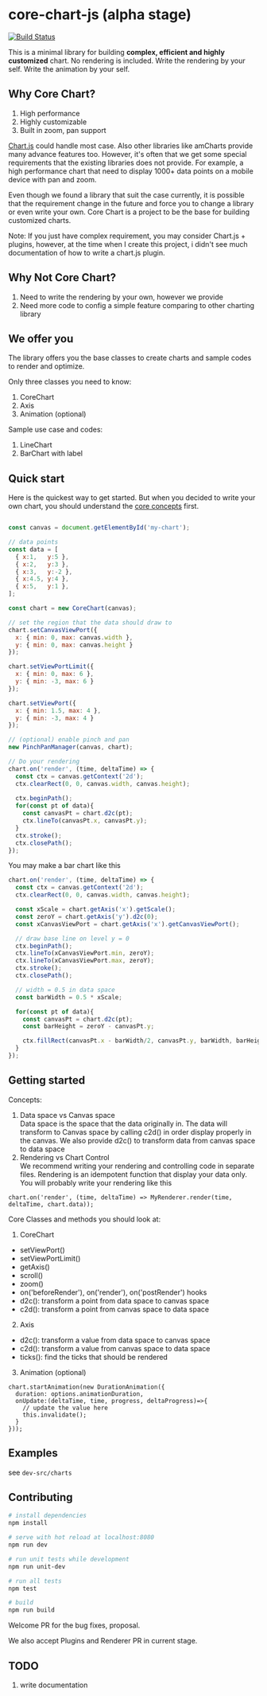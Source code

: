 # core-chart-js (alpha stage)

[![Build Status](https://travis-ci.org/BrianSo/core-chart.svg?branch=master)](https://travis-ci.org/BrianSo/core-chart)

This is a minimal library for building **complex, efficient and highly customized** chart. No rendering is included. 
Write the rendering by your self. Write the animation by your self.

## Why Core Chart?

1. High performance
2. Highly customizable
3. Built in zoom, pan support

[Chart.js](http://www.chartjs.org/) could handle most case. Also other 
libraries like amCharts provide many advance features too. However, 
it's often that we get some special requirements that the existing libraries 
does not provide. For example, a high performance chart that need to display
1000+ data points on a mobile device with pan and zoom.

Even though we found a library that suit the case currently, 
it is possible that the requirement change in the future and force you to 
change a library or even write your own. Core Chart is a project to be the 
base for building customized charts.

Note: If you just have complex requirement, you may consider Chart.js + plugins, 
however, at the time when I create this project, i didn't see much documentation
of how to write a chart.js plugin.

## Why Not Core Chart?

1. Need to write the rendering by your own, however we provide
2. Need more code to config a simple feature comparing to other charting library

## We offer you

The library offers you the base classes to create charts and sample codes to
render and optimize.

Only three classes you need to know:
1. CoreChart
2. Axis
3. Animation (optional)

Sample use case and codes:
1. LineChart
2. BarChart with label


## Quick start

Here is the quickest way to get started. But when you decided to write your own chart, 
you should understand the [core concepts](#getting-started) first.

```js

const canvas = document.getElementById('my-chart');

// data points
const data = [
  { x:1,   y:5 },
  { x:2,   y:3 },
  { x:3,   y:-2 },
  { x:4.5, y:4 },
  { x:5,   y:1 },
];

const chart = new CoreChart(canvas);

// set the region that the data should draw to
chart.setCanvasViewPort({
  x: { min: 0, max: canvas.width },
  y: { min: 0, max: canvas.height }
});

chart.setViewPortLimit({
  x: { min: 0, max: 6 },
  y: { min: -3, max: 6 }
});

chart.setViewPort({
  x: { min: 1.5, max: 4 },
  y: { min: -3, max: 4 }
});

// (optional) enable pinch and pan
new PinchPanManager(canvas, chart);

// Do your rendering
chart.on('render', (time, deltaTime) => {
  const ctx = canvas.getContext('2d');
  ctx.clearRect(0, 0, canvas.width, canvas.height);
  
  ctx.beginPath();
  for(const pt of data){
    const canvasPt = chart.d2c(pt);
    ctx.lineTo(canvasPt.x, canvasPt.y);
  }
  ctx.stroke();
  ctx.closePath();
});

```

You may make a bar chart like this

```js
chart.on('render', (time, deltaTime) => {
  const ctx = canvas.getContext('2d');
  ctx.clearRect(0, 0, canvas.width, canvas.height);

  const xScale = chart.getAxis('x').getScale();
  const zeroY = chart.getAxis('y').d2c(0);
  const xCanvasViewPort = chart.getAxis('x').getCanvasViewPort();

  // draw base line on level y = 0
  ctx.beginPath();
  ctx.lineTo(xCanvasViewPort.min, zeroY);
  ctx.lineTo(xCanvasViewPort.max, zeroY);
  ctx.stroke();
  ctx.closePath();

  // width = 0.5 in data space
  const barWidth = 0.5 * xScale;

  for(const pt of data){
    const canvasPt = chart.d2c(pt);
    const barHeight = zeroY - canvasPt.y;

    ctx.fillRect(canvasPt.x - barWidth/2, canvasPt.y, barWidth, barHeight);
  }
});
```


## Getting started

Concepts:
1. Data space vs Canvas space  
  Data space is the space that the data originally in. 
  The data will transform to Canvas space by calling c2d() in order display properly in the canvas.
  We also provide d2c() to transform data from canvas space to data space
2. Rendering vs Chart Control  
  We recommend writing your rendering and controlling code in separate files. 
  Rendering is an idempotent function that display your data only.
  You will probably write your rendering like this
  ```
  chart.on('render', (time, deltaTime) => MyRenderer.render(time, deltaTime, chart.data));
  ```

Core Classes and methods you should look at:
1. CoreChart
  - setViewPort()
  - setViewPortLimit()
  - getAxis()
  - scroll()
  - zoom()
  - on('beforeRender'), on('render'), on('postRender') hooks
  - d2c(): transform a point from data space to canvas space
  - c2d(): transform a point from canvas space to data space
2. Axis
  - d2c(): transform a value from data space to canvas space
  - c2d(): transform a value from canvas space to data space
  - ticks(): find the ticks that should be rendered

3. Animation (optional)
```
chart.startAnimation(new DurationAnimation({
  duration: options.animationDuration,
  onUpdate:(deltaTime, time, progress, deltaProgress)=>{
    // update the value here
    this.invalidate();
  }
}));
```

## Examples
see `dev-src/charts`

## Contributing

``` bash
# install dependencies
npm install

# serve with hot reload at localhost:8080
npm run dev

# run unit tests while development
npm run unit-dev

# run all tests
npm test

# build
npm run build
```

Welcome PR for the bug fixes, proposal.  

We also accept Plugins and Renderer PR in current stage.

## TODO
1. write documentation
